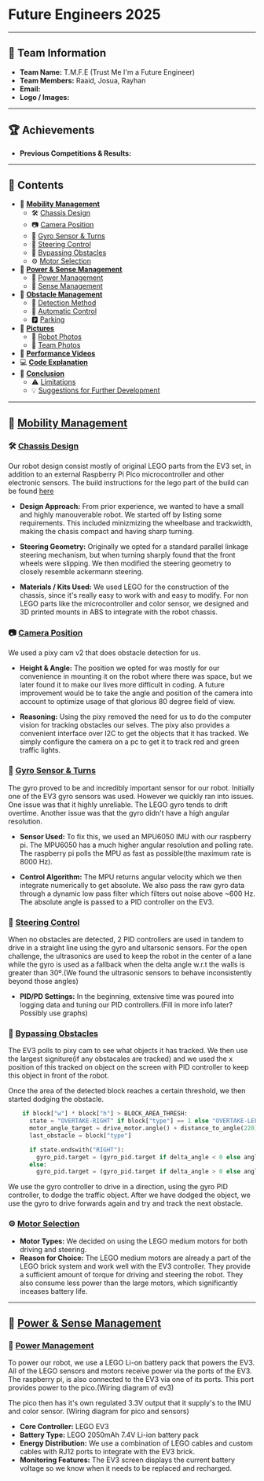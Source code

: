 # Future Engineers 2025

---

## 👥 Team Information

- **Team Name:** T.M.F.E (Trust Me I'm a Future Engineer)
- **Team Members:** Raaid, Josua, Rayhan
- **Email:**
- **Logo / Images:**

---

## 🏆 Achievements

- **Previous Competitions & Results:**

---

## 📑 Contents

* 🚗 [**Mobility Management**](#-mobility-management)
    * 🛠️ [Chassis Design](#️-chassis-design)
    * 📷 [Camera Position](#-camera-position)
    * 🧭 [Gyro Sensor & Turns](#-gyro-sensor--turns)
    * 🎯 [Steering Control](#-steering-control)
    * 🔀 [Bypassing Obstacles](#-bypassing-obstacles)
    * ⚙️ [Motor Selection](#️-motor-selection)
* 🔋 [**Power & Sense Management**](#-power--sense-management)
    * 🔌 [Power Management](#-power-management)
    * 👀 [Sense Management](#-sense-management)
* 🚧 [**Obstacle Management**](#-obstacle-management)
    * 🎯 [Detection Method](#-detection-method)
    * 🤖 [Automatic Control](#-automatic-control)
    * 🅿️ [Parking](#🅿️-parking)
* 📸 [**Pictures**](#-pictures)
    * 🤖 [Robot Photos](#-robot-photos)
    * 👥 [Team Photos](#-team-photos)
* 🎥 [**Performance Videos**](#-performance-videos)
* 💻 [**Code Explanation**](#-code-explanation)
* 📝 [**Conclusion**](#-conclusion)
    * ⚠️ [Limitations](#️-limitations)
    * 💡 [Suggestions for Further Development](#-suggestions-for-further-development)

---

## 🚗 [Mobility Management](#-contents)

### 🛠️ [Chassis Design](#-contents)

Our robot design consist mostly of original LEGO parts from the EV3 set, in addition to an external Raspberry Pi Pico microcontroller and other electronic sensors. The build instructions for the lego part of the build can be found [here]()

- **Design Approach:**
    From prior experience, we wanted to have a small and highly manouverable robot. We started off by listing some requirements. This included minizmizing the wheelbase and trackwidth, making the chasis compact and having sharp turning.
    
- **Steering Geometry:**
    Originally we opted for a standard parallel linkage steering mechanism, but when turning sharply found that the front wheels were slipping. We then modified the steering geometry to closely resemble ackermann steering.
- **Materials / Kits Used:**
    We used LEGO for the construction of the chassis, since it's really easy to work with and easy to modify. For non LEGO parts like the microcontroller and color sensor, we designed and 3D printed mounts in ABS to integrate with the robot chassis.

### 📷 [Camera Position](#-contents)
We used a pixy cam v2 that does obstacle detection for us. 

- **Height & Angle:**
    The position we opted for was mostly for our convenience in mounting it on the robot where there was space, but we later found it to make our lives more difficult in coding. A future improvement would be to take the angle and position of the camera into account to optimize usage of that glorious 80 degree field of view.
    
- **Reasoning:**
    Using the pixy removed the need for us to do the computer vision for tracking obstacles our selves. The pixy also provides a convenient interface over I2C to get the objects that it has tracked. We simply configure the camera on a pc to get it to track red and green traffic lights.

### 🧭 [Gyro Sensor & Turns](#-contents)
The gyro proved to be and incredibly important sensor for our robot. Initially one of the EV3 gyro sensors was used. However we quickly ran into issues. One issue was that it highly unreliable. The LEGO gyro tends to drift overtime. Another issue was that the gyro didn't have a high angular resolution.

- **Sensor Used:**
    To fix this, we used an MPU6050 IMU with our raspberry pi. The MPU6050 has a much higher angular resolution and polling rate. The raspberry pi polls the MPU as fast as possible(the maximum rate is 8000 Hz). 

- **Control Algorithm:**
    The MPU returns angular velocity which we then integrate numerically to get absolute. We also pass the raw gyro data through a dynamic low pass filter which filters out noise above ~600 Hz. The absolute angle is passed to a PID controller on the EV3.

### 🎯 [Steering Control](#-contents)
When no obstacles are detected, 2 PID controllers are used in tandem to drive in a straight line using the gyro and ultarsonic sensors. For the open challenge, the ultrasonics are used to keep the robot in the center of a lane while the gyro is used as a fallback when the delta angle w.r.t the walls is greater than 30º.(We found the ultrasonic sensors to behave inconsistently beyond those angles)

- **PID/PD Settings:**
    In the beginning, extensive time was poured into logging data and tuning our PID controllers.(Fill in more info later? Possibly use graphs)


### 🔀 [Bypassing Obstacles](#-contents)
The EV3 polls to pixy cam to see what objects it has tracked. We then use the largest signiture(if any obstacales are tracked) and we used the x position of this tracked on object on the screen with PID controller to keep this object in front of the robot.

Once the area of the detected block reaches a certain threshold, we then started dodging the obstacle.

```python
    if block["w"] * block["h"] > BLOCK_AREA_THRESH:
      state = "OVERTAKE-RIGHT" if block["type"] == 1 else "OVERTAKE-LEFT"
      motor_angle_target = drive_motor.angle() + distance_to_angle(220)
      last_obstacle = block["type"]

      if state.endswith("RIGHT"):
        gyro_pid.target = (gyro_pid.target if delta_angle < 0 else angle) -45
      else:
        gyro_pid.target = (gyro_pid.target if delta_angle > 0 else angle) +45
```

We use the gyro controller to drive in a direction, using the gyro PID controller, to dodge the traffic object. After we have dodged the object, we use the gyro to drive forwards again and try and track the next obstacle.


### ⚙️ [Motor Selection](#-contents)

- **Motor Types:**
    We decided on using the LEGO medium motors for both driving and steering.
- **Reason for Choice:**
    The LEGO medium motors are already a part of the LEGO brick system and work well with the EV3 controller. They provide a sufficient amount of torque for driving and steering the robot. They also consume less power than the large motors, which significantly inceases battery life.
---

## 🔋 [Power & Sense Management](#-contents)

### 🔌 [Power Management](#-contents)
To power our robot, we use a LEGO Li-on battery pack that powers the EV3. All of the LEGO sensors and motors receive power via the ports of the EV3. The raspberry pi, is also connected to the EV3 via one of its ports. This port provides power to the pico.(Wiring diagram of ev3)

The pico then has it's own regulated 3.3V output that it supply's to the IMU and color sensor. (Wiring diagram for pico and sensors)

- **Core Controller:**
    LEGO EV3
- **Battery Type:**
    LEGO 2050mAh 7.4V Li-ion battery pack
- **Energy Distribution:**
    We use a combination of LEGO cables and custom cables with RJ12 ports to integrate with the EV3 brick.
- **Monitoring Features:**
    The EV3 screen displays the current battery voltage so we know when it needs to be replaced and recharged.
